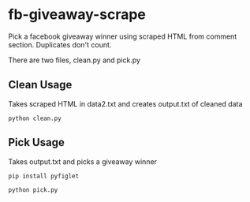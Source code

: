 # fb-giveaway-scrape
Pick a facebook giveaway winner using scraped HTML from comment section. Duplicates don't count.

There are two files, clean.py and pick.py

## Clean Usage
Takes scraped HTML in data2.txt and creates output.txt of cleaned data

`python clean.py`

## Pick Usage
Takes output.txt and picks a giveaway winner

`pip install pyfiglet`

`python pick.py`
